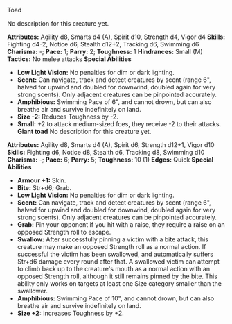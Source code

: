 Toad

No description for this creature yet.

**Attributes:** Agility d8, Smarts d4 (A), Spirit d10, Strength d4,
Vigor d4
**Skills:** Fighting d4-2, Notice d6, Stealth d12+2, Tracking d6,
Swimming d6
**Charisma:** -; **Pace:** 1; **Parry:** 2; **Toughness:** 1
**Hindrances:** Small (M)
**Tactics:** No melee attacks
**Special Abilities**
- **Low Light Vision:** No penalties for dim or dark lighting.
- **Scent:** Can navigate, track and detect creatures by scent (range
6", halved for upwind and doubled for downwind, doubled again for very
strong scents). Only adjacent creatures can be pinpointed accurately.
- **Amphibious:** Swimming Pace of 6", and cannot drown, but can also
breathe air and survive indefinitely on land.
- **Size -2:** Reduces Toughness by -2.
- **Small:** +2 to attack medium-sized foes, they receive -2 to their
attacks.
**Giant toad**
No description for this creature yet.

**Attributes:** Agility d8, Smarts d4 (A), Spirit d6, Strength d12+1,
Vigor d10
**Skills:** Fighting d6, Notice d8, Stealth d6, Tracking d8, Swimming
d10
**Charisma:** -; **Pace:** 6; **Parry:** 5; **Toughness:** 10 (1)
**Edges:** Quick
**Special Abilities**
- **Armour +1:** Skin.
- **Bite:** Str+d6; Grab.
- **Low Light Vision:** No penalties for dim or dark lighting.
- **Scent:** Can navigate, track and detect creatures by scent (range
6", halved for upwind and doubled for downwind, doubled again for very
strong scents). Only adjacent creatures can be pinpointed accurately.
- **Grab:** Pin your opponent if you hit with a raise, they require a
raise on an opposed Strength roll to escape.
- **Swallow:** After successfully pinning a victim with a bite attack,
this creature may make an opposed Strength roll as a normal action. If
successful the victim has been swallowed, and automatically suffers
Str+d6 damage every round after that. A swallowed victim can attempt to
climb back up to the creature's mouth as a normal action with an
opposed Strength roll, although it still remains pinned by the bite.
This ability only works on targets at least one Size category smaller
than the swallower.
- **Amphibious:** Swimming Pace of 10", and cannot drown, but can also
breathe air and survive indefinitely on land.
- **Size +2:** Increases Toughness by +2.


